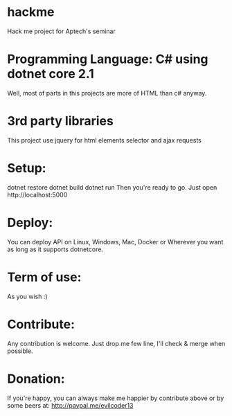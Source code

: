 # hackme
Hack me project for Aptech's seminar

# Programming Language: C# using dotnet core 2.1
Well, most of parts in this projects are more of HTML than c# anyway.

# 3rd party libraries
This project use jquery for html elements selector and ajax requests

# Setup:
dotnet restore
dotnet build
dotnet run
Then you're ready to go. Just open http://localhost:5000

# Deploy:
You can deploy API on Linux, Windows, Mac, Docker or Wherever you want as long as it supports dotnetcore.

# Term of use:
As you wish :)

# Contribute:
Any contribution is welcome. Just drop me few line, I'll check & merge when possible.

# Donation:
If you're happy, you can always make me happier by contribute above or by some beers at: http://paypal.me/evilcoder13
